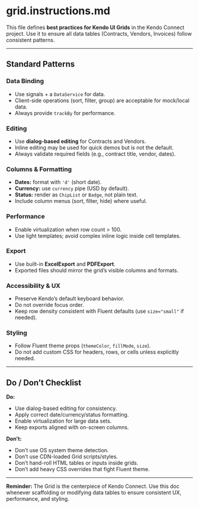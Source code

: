 # grid.instructions.md

This file defines **best practices for Kendo UI Grids** in the Kendo Connect project. Use it to ensure all data tables (Contracts, Vendors, Invoices) follow consistent patterns.

---

## Standard Patterns

### Data Binding

- Use signals + a `DataService` for data.
- Client-side operations (sort, filter, group) are acceptable for mock/local data.
- Always provide `trackBy` for performance.

### Editing

- Use **dialog-based editing** for Contracts and Vendors.
- Inline editing may be used for quick demos but is not the default.
- Always validate required fields (e.g., contract title, vendor, dates).

### Columns & Formatting

- **Dates:** format with `'d'` (short date).
- **Currency:** use `currency` pipe (USD by default).
- **Status:** render as `ChipList` or `Badge`, not plain text.
- Include column menus (sort, filter, hide) where useful.

### Performance

- Enable virtualization when row count > 100.
- Use light templates; avoid complex inline logic inside cell templates.

### Export

- Use built-in **ExcelExport** and **PDFExport**.
- Exported files should mirror the grid’s visible columns and formats.

### Accessibility & UX

- Preserve Kendo’s default keyboard behavior.
- Do not override focus order.
- Keep row density consistent with Fluent defaults (use `size="small"` if needed).

### Styling

- Follow Fluent theme props (`themeColor`, `fillMode`, `size`).
- Do not add custom CSS for headers, rows, or cells unless explicitly needed.

---

## Do / Don’t Checklist

**Do:**

- Use dialog-based editing for consistency.
- Apply correct date/currency/status formatting.
- Enable virtualization for large data sets.
- Keep exports aligned with on-screen columns.

**Don’t:**

- Don’t use OS system theme detection.
- Don’t use CDN-loaded Grid scripts/styles.
- Don’t hand-roll HTML tables or inputs inside grids.
- Don’t add heavy CSS overrides that fight Fluent theme.

---

**Reminder:** The Grid is the centerpiece of Kendo Connect. Use this doc whenever scaffolding or modifying data tables to ensure consistent UX, performance, and styling.
